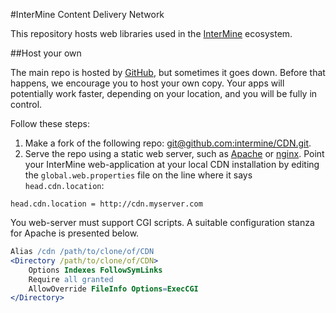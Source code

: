 #InterMine Content Delivery Network

This repository hosts web libraries used in the [InterMine](http://intermine.org) ecosystem.

##Host your own

The main repo is hosted by [GitHub](https://status.github.com/), but sometimes it goes down. Before that happens, we encourage you to host your own copy. Your apps will potentially work faster, depending on your location, and you will be fully in control.

Follow these steps:

1. Make a fork of the following repo:
   [git@github.com:intermine/CDN.git](git@github.com:intermine/CDN.git).
1. Serve the repo using a static web server, such as
   [Apache](http://httpd.apache.org/) or [nginx](http://nginx.org/en/).  Point
   your InterMine web-application at your local CDN installation by editing the
   `global.web.properties` file on the line where it says `head.cdn.location`:

```properties
head.cdn.location = http://cdn.myserver.com
```

You web-server must support CGI scripts. A suitable configuration stanza for
Apache is presented below.

```apache
Alias /cdn /path/to/clone/of/CDN
<Directory /path/to/clone/of/CDN>
	Options Indexes FollowSymLinks
    Require all granted
    AllowOverride FileInfo Options=ExecCGI
</Directory>
```

